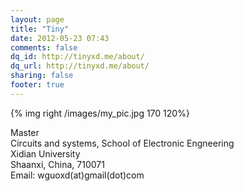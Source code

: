 ```yaml
---
layout: page
title: "Tiny"
date: 2012-05-23 07:43
comments: false
dq_id: http://tinyxd.me/about/
dq_url: http://tinyxd.me/about/
sharing: false
footer: true
---
```

{% img right /images/my_pic.jpg 170 120%} 

Master   
Circuits and systems, School of Electronic Engneering   
Xidian University   
Shaanxi, China, 710071   
Email: wguoxd(at)gmail(dot)com   


